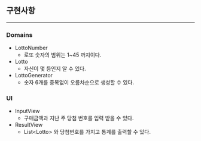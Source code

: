 ## 구현사항

---

### Domains
- LottoNumber
  - 로또 숫자의 범위는 1~45 까지이다.
- Lotto
  - 자신이 몇 등인지 알 수 있다.
- LottoGenerator
  - 숫자 6개를 중복없이 오름차순으로 생성할 수 있다.

### UI
- InputView
  - 구매금액과 지난 주 당첨 번호를 입력 받을 수 있다.
- ResultView
  - List\<Lotto\> 와 당첨번호를 가지고 통계를 출력할 수 있다. 

